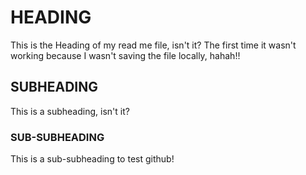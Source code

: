 # HEADING 

This is the Heading of my read me file, isn't it?
The first time it wasn't working because I wasn't saving the file locally, hahah!!

## SUBHEADING 

This is a subheading, isn't it?

### SUB-SUBHEADING

This is a sub-subheading to test github!
